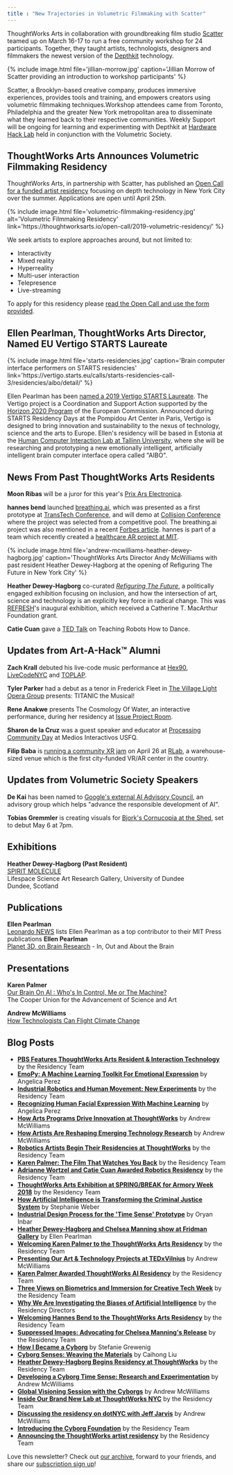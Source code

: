 ```yaml
---
title : "New Trajectories in Volumetric Filmmaking with Scatter"
---
```

ThoughtWorks Arts in collaboration with groundbreaking film studio [Scatter](http://scatter.nyc) teamed up on March 16-17 to run a free community workshop for 24 participants. Together, they taught artists, technologists, designers and filmmakers the newest version of the [Depthkit](https://www.depthkit.tv/) technology.

{% include image.html
   file='jillian-morrow.jpg'
   caption='Jillian Morrow of Scatter providing an introduction to workshop participants' %}

Scatter, a Brooklyn-based creative company, produces immersive experiences, provides tools and training, and empowers creators using volumetric filmmaking techniques.<!--excerpt-ends-->Workshop attendees came from Toronto, Philadelphia and the greater New York metropolitan area to disseminate what they learned back to their respective communities. Weekly Support will be ongoing for learning and experimenting with Depthkit at [Hardware Hack Lab](https://hardwarehacklab.io/) held in conjunction with the Volumetric Society.

## ThoughtWorks Arts Announces Volumetric Filmmaking Residency

ThoughtWorks Arts, in partnership with Scatter, has published an [Open Call for a funded artist residency](https://thoughtworksarts.io/open-call/2019-volumetric-residency/) focusing on depth technology in New York City over the summer. Applications are open until April 25th.

{% include image.html
   file='volumetric-filmmaking-residency.jpg'
   alt='Volumetric Filmmaking Residency'
   link='https:\//thoughtworksarts.io/open-call/2019-volumetric-residency/' %}

We seek artists to explore approaches around, but not limited to:

* Interactivity
* Mixed reality
* Hyperreality
* Multi-user interaction
* Telepresence
* Live-streaming

To apply for this residency please [read the Open Call and use the form provided](https://thoughtworksarts.io/open-call/2019-volumetric-residency/).

## Ellen Pearlman, ThoughtWorks Arts Director, Named EU Vertigo STARTS Laureate

{% include image.html
   file='starts-residencies.jpg'
   caption='Brain computer interface performers on STARTS residencies'
   link='https:\//vertigo.starts.eu/calls/starts-residencies-call-3/residencies/aibo/detail/' %}

Ellen Pearlman has been [named a 2019 Vertigo STARTS Laureate](https://vertigo.starts.eu/calls/starts-residencies-call-3/residencies/aibo/detail/). The Vertigo project is a Coordination and Support Action supported by the [Horizon 2020 Program](https://ec.europa.eu/programmes/horizon2020/) of the European Commission. Announced during STARTS Residency Days at the Pompidou Art Center in Paris, Vertigo is designed to bring innovation and sustainability to the nexus of technology, science and the arts to Europe. Ellen's residency will be based in Estonia at the [Human Computer Interaction Lab at Tallinn University](https://www.tlu.ee/en/humancomputerinteraction), where she will be researching and prototyping a new emotionally intelligent, artificially intelligent brain computer interface opera called "AIBO".

## News From Past ThoughtWorks Arts Residents

**Moon Ribas** will be a juror for this year's [Prix Ars Electronica](https://ars.electronica.art/aeblog/en/2019/03/06/prixjury2019/).

**hannes bend** launched [breathing.ai](http://breathing.ai/), which was presented as a first prototype at [TransTech Conference](https://youtu.be/M87_npSaJkI), and will demo at [Collision Conference](https://collisionconf.com/) where the project was selected from a competitive pool. The breathing.ai project was also mentioned in a recent [Forbes article](https://www.forbes.com/sites/gregoryferenstein/2018/12/29/the-assemblage-opens-a-co-working-community-for-social-entrepreneurs/?). hannes is part of a team which recently created a [healthcare AR project at MIT](https://devpost.com/software/heart-304i5h).

{% include image.html
   file='andrew-mcwilliams-heather-dewey-hagborg.jpg'
   caption='ThoughtWorks Arts Director Andy McWilliams with past resident Heather Dewey-Hagborg at the opening of Refiguring The Future in New York City' %}

**Heather Dewey-Hagborg** co-curated _[Refiguring The Future](https://refreshart.tech/#why)_, a politically engaged exhibition focusing on inclusion, and how the intersection of art, science and technology is an explicitly key force in radical change. This was [REFRESH](https://refreshart.tech/#about)'s inaugural exhibition, which received a Catherine T. MacArthur Foundation grant.

**Catie Cuan** gave a [TED Talk](https://www.ted.com/talks/catie_cuan_teaching_robots_how_to_dance) on Teaching Robots How to Dance.

## Updates from Art-A-Hack™ Alumni

**Zach Krall** debuted his live-code music performance at [Hex90](https://hexninety.github.io/ ), [LiveCodeNYC](https://hexninety.github.io/ ) and [TOPLAP](https://toplap.org/wearefifteen/ ).

**Tyler Parker** had a debut as a tenor in Frederick Fleet in [The Village Light Opera Group](https://villagelightopera.org) presents: TITANIC the Musical!

**Rene Anakwe** presents The Cosmology Of Water, an interactive performance, during her residency at [Issue Project Room](https://issueprojectroom.org/event/rena-anakwe-cosmology-water?fbclid=IwAR2bujgXPjZRRz8OL1QLEMfw4l8QKKh3otAyrv39l3rFOXYp_7rjdGz6GOQ).

**Sharon de la Cruz** was a guest speaker and educator at [Processing Community Day](http://www.pcdquito.com/) at Medios Interactivos USFQ.

**Filip Baba** is [running a community XR jam](https://www.eventbrite.com/e/unitynyc-xr-jam-2019-tickets-59015269259) on April 26 at [RLab](https://www.rlab.nyc/), a warehouse-sized venue which is the first city-funded VR/AR center in the country.

## Updates from Volumetric Society Speakers

**De Kai** has been named to [Google's external AI Advisory Council](https://blog.google/technology/ai/external-advisory-council-help-advance-responsible-development-ai/), an advisory group which helps "advance the responsible development of AI".

**Tobias Gremmler** is creating visuals for [Bjork's Cornucopia at the Shed](https://theshed.org/program/29-bjork-s-cornucopia), set to debut May 6 at 7pm.

## Exhibitions

**Heather Dewey-Hagborg (Past Resident)**  
[SPIRIT MOLECULE](https://northeastofnorth.com/event/spirit-molecule-i/)  
Lifespace Science Art Research Gallery, University of Dundee  
Dundee, Scotland

## Publications

**Ellen Pearlman**  
[Leonardo NEWS](https://mailchi.mp/leonardo/opportunities-gatherings-and-news-tailored-especially-for-you) lists Ellen Pearlman as a top contributor to their MIT Press publications **Ellen Pearlman**  
[Planet 3D, on Brain Research](https://artdis.tumblr.com/post/182906207436/in-out-and-about-the-brain) - In, Out and About the Brain

## Presentations

**Karen Palmer**  
[Our Brain On AI : Who's In Control, Me or The Machine?](https://www.eventbrite.com/e/our-brain-on-ai-tickets-57015541018?fbclid=IwAR1mvr8JcP6ep-Fml2L37ks7bgoVyp_7n_cEnpPYkZVEMrfxexiZlmXiNJc#)  
The Cooper Union for the Advancement of Science and Art  

**Andrew McWilliams**  
[How Technologists Can Flight Climate Change](https://youtube.com/watch?v=05x9mlipzSQ)

## Blog Posts

*   **[PBS Features ThoughtWorks Arts Resident & Interaction Technology](https://thoughtworksarts.io/blog/concat-tool-feature-pbs/)** by the Residency Team
*   **[EmoPy: A Machine Learning Toolkit For Emotional Expression](https://thoughtworksarts.io/blog/emopy-emotional-expression-toolkit/)** by Angelica Perez
*   **[Industrial Robotics and Human Movement: New Experiments](https://thoughtworksarts.io/blog/movement-industrial-robotic-arm/)** by the Residency Team
*   **[Recognizing Human Facial Expression With Machine Learning](https://thoughtworksarts.io/blog/recognizing-facial-expressions-machine-learning/)** by Angelica Perez
*   **[How Arts Programs Drive Innovation at ThoughtWorks](https://thoughtworksarts.io/blog/how-art-programs-drive-innovation-thoughtworks/)** by Andrew McWilliams
*   **[How Artists Are Reshaping Emerging Technology Research](https://thoughtworksarts.io/blog/how-artists-reshape-emerging-technology-research/)** by Andrew McWilliams
*   **[Robotics Artists Begin Their Residencies at ThoughtWorks](https://thoughtworksarts.io/blog/robotics-artists-begin-residencies/)** by the Residency Team
*   **[Karen Palmer: The Film That Watches You Back](https://thoughtworksarts.io/blog/karen-palmer-film-watches-you-back/)** by the Residency Team
*   **[Adrianne Wortzel and Catie Cuan Awarded Robotics Residency](https://thoughtworksarts.io/blog/adrianne-wortzel-catie-cuan-awarded-robotics-residency/)** by the Residency Team
*   **[ThoughtWorks Arts Exhibition at SPRING/BREAK for Armory Week 2018](https://thoughtworksarts.io/spring-break/)** by the Residency Team
*   **[How Artificial Intelligence is Transforming the Criminal Justice System](https://thoughtworksarts.io/blog/artificial-intelligence-criminal-justice-system/)** by Stephanie Weber
*   **[Industrial Design Process for the 'Time Sense' Prototype](https://thoughtworksarts.io/blog/industrial-design-time-sense-prototype/)** by Oryan Inbar
*   **[Heather Dewey-Hagborg and Chelsea Manning show at Fridman Gallery](https://thoughtworksarts.io/blog/heather-chelsea-show-fridman/)** by Ellen Pearlman
*   **[Welcoming Karen Palmer to the ThoughtWorks Arts Residency](https://thoughtworksarts.io/blog/welcoming-karen-palmer/)** by the Residency Team
*   **[Presenting Our Art & Technology Projects at TEDxVilnius](https://thoughtworksarts.io/blog/presenting-our-work-tedx/)** by Andrew McWilliams
*   **[Karen Palmer Awarded ThoughtWorks AI Residency](https://thoughtworksarts.io/blog/karen-palmer-ai-residency/)** by the Residency Team
*   **[Three Views on Biometrics and Immersion for Creative Tech Week](https://thoughtworksarts.io/blog/three-views-biometrics-immersion/)** by the Residency Team
*   **[Why We Are Investigating the Biases of Artificial Intelligence](https://thoughtworksarts.io/blog/why-we-are-investigating-biases-artificial-intelligence/)** by the Residency Directors
*   **[Welcoming Hannes Bend to the ThoughtWorks Arts Residency](https://thoughtworksarts.io/blog/welcoming-hannes-bend/)** by the Residency Team
*   **[Suppressed Images: Advocating for Chelsea Manning's Release](https://thoughtworksarts.io/blog/suppressed-images-picturing-chelsea-manning/)** by the Residency Team
*   **[How I Became a Cyborg](https://thoughtworksarts.io/blog/how-i-became-a-cyborg/)** by Stefanie Grewenig
*   **[Cyborg Senses: Weaving the Materials](https://thoughtworksarts.io/blog/cyborg-senses-weaving-materials/)** by Caihong Liu
*   **[Heather Dewey-Hagborg Begins Residency at ThoughtWorks](https://thoughtworksarts.io/blog/introducing-heather-dewey-hagborg/)** by the Residency Team
*   **[Developing a Cyborg Time Sense: Research and Experimentation](https://thoughtworksarts.io/blog/team-gets-started-on-research/)** by Andrew McWilliams
*   **[Global Visioning Session with the Cyborgs](https://thoughtworksarts.io/blog/visioning-session-with-the-cyborgs/)** by Andrew McWilliams
*   **[Inside Our Brand New Lab at ThoughtWorks NYC](https://thoughtworksarts.io/blog/inside-our-brand-new-hack-lab/)** by the Residency Team
*   **[Discussing the residency on dotNYC with Jeff Jarvis](https://thoughtworksarts.io/blog/appearance-on-dotnyc/)** by Andrew McWilliams
*   **[Introducing the Cyborg Foundation](https://thoughtworksarts.io/blog/introducing-cyborg-foundation/)** by the Residency Team
*   **[Announcing the ThoughtWorks artist residency](https://thoughtworksarts.io/blog/announcing-the-program/)** by the Residency Team

Love this newsletter? Check out [our archive](https://thoughtworksarts.io/newsletters/), forward to your friends, and share our [subscription sign up](https://thoughtworksarts.io/newsletters/)!